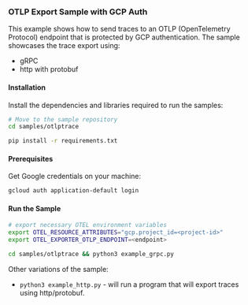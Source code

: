### OTLP Export Sample with GCP Auth
This example shows how to send traces to an OTLP (OpenTelemetry Protocol) endpoint that is protected by GCP authentication. The sample showcases the trace export using:
 - gRPC
 - http with protobuf

#### Installation
Install the dependencies and libraries required to run the samples:

```sh
# Move to the sample repository
cd samples/otlptrace

pip install -r requirements.txt
```

#### Prerequisites
Get Google credentials on your machine:

```sh
gcloud auth application-default login
```

#### Run the Sample
```sh
# export necessary OTEL environment variables
export OTEL_RESOURCE_ATTRIBUTES="gcp.project_id=<project-id>"
export OTEL_EXPORTER_OTLP_ENDPOINT=<endpoint>

cd samples/otlptrace && python3 example_grpc.py
```
Other variations of the sample:
 - `python3 example_http.py` - will run a program that will export traces using http/protobuf.
